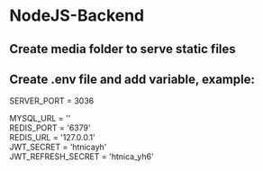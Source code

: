 # NodeJS-Backend

## Create media folder to serve static files

## Create .env file and add variable, example:

SERVER_PORT = 3036<br/>

MYSQL_URL = ''<br/>
REDIS_PORT = '6379'<br/>
REDIS_URL = '127.0.0.1'<br/>
JWT_SECRET = 'htnicayh'<br/>
JWT_REFRESH_SECRET = 'htnica_yh6'
